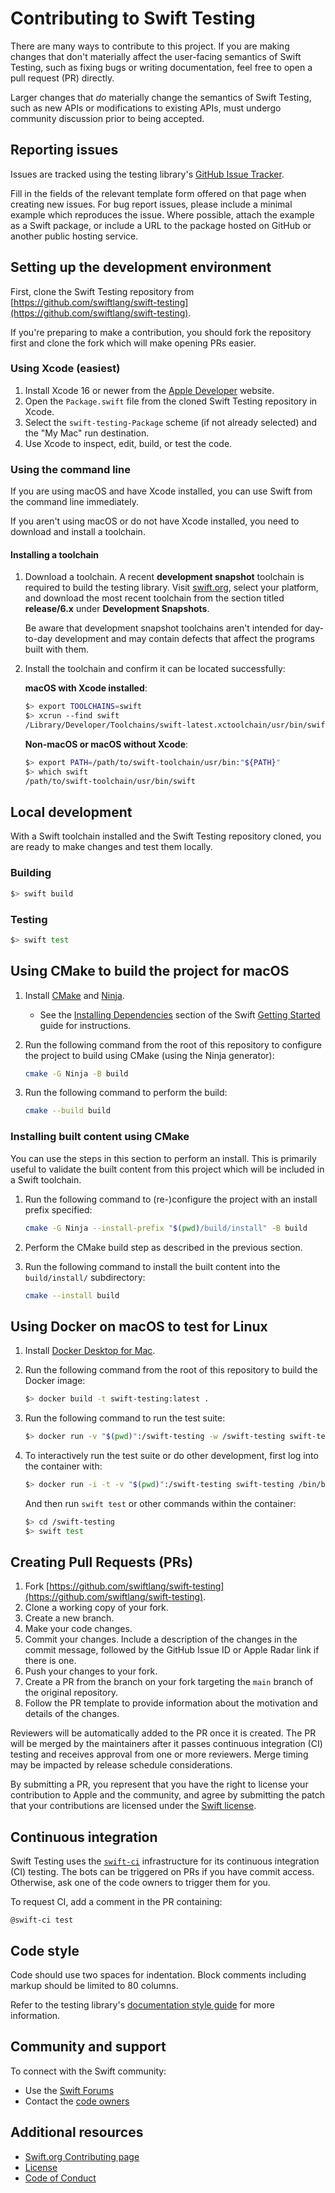 # Contributing to Swift Testing

There are many ways to contribute to this project. If you are making changes
that don't materially affect the user-facing semantics of Swift Testing, such
as fixing bugs or writing documentation, feel free to open a pull request (PR)
directly.

Larger changes that _do_ materially change the semantics of Swift Testing,
such as new APIs or modifications to existing APIs, must undergo community
discussion prior to being accepted.

## Reporting issues

Issues are tracked using the testing library's
[GitHub Issue Tracker](https://github.com/swiftlang/swift-testing/issues).

Fill in the fields of the relevant template form offered on that page when
creating new issues. For bug report issues, please include a minimal example
which reproduces the issue. Where possible, attach the example as a Swift
package, or include a URL to the package hosted on GitHub or another public
hosting service.

## Setting up the development environment

First, clone the Swift Testing repository from
[https://github.com/swiftlang/swift-testing](https://github.com/swiftlang/swift-testing).

If you're preparing to make a contribution, you should fork the repository first
and clone the fork which will make opening PRs easier.

### Using Xcode (easiest)

1. Install Xcode 16 or newer from the [Apple Developer](https://developer.apple.com/xcode/)
   website.
1. Open the `Package.swift` file from the cloned Swift Testing repository in
   Xcode.
1. Select the `swift-testing-Package` scheme (if not already selected) and the
   "My Mac" run destination.
1. Use Xcode to inspect, edit, build, or test the code.

### Using the command line

If you are using macOS and have Xcode installed, you can use Swift from the
command line immediately.

If you aren't using macOS or do not have Xcode installed, you need to download
and install a toolchain.

#### Installing a toolchain

1. Download a toolchain. A recent **development snapshot** toolchain is required
   to build the testing library. Visit [swift.org](https://swift.org/install),
   select your platform, and download the most recent toolchain from the section
   titled **release/6.x** under **Development Snapshots**.

   Be aware that development snapshot toolchains aren't intended for day-to-day
   development and may contain defects that affect the programs built with them.
1. Install the toolchain and confirm it can be located successfully:

   **macOS with Xcode installed**:
   
   ```bash
   $> export TOOLCHAINS=swift
   $> xcrun --find swift
   /Library/Developer/Toolchains/swift-latest.xctoolchain/usr/bin/swift
   ```
   
   **Non-macOS or macOS without Xcode**:
   
   ```bash
   $> export PATH=/path/to/swift-toolchain/usr/bin:"${PATH}"
   $> which swift
   /path/to/swift-toolchain/usr/bin/swift
   ```

## Local development

With a Swift toolchain installed and the Swift Testing repository cloned, you
are ready to make changes and test them locally.

### Building

```bash
$> swift build
```

### Testing

```bash
$> swift test
```

<!-- FIXME: Uncomment this once the the `swift test` command support running
  specific Swift Testing tests.

To learn how to run only specific tests or other testing options, run `swift
test --help` to view the usage documentation.
-->

## Using CMake to build the project for macOS

1. Install [CMake](https://cmake.org/) and [Ninja](https://ninja-build.org/).
   - See the [Installing Dependencies](https://github.com/swiftlang/swift/blob/main/docs/HowToGuides/GettingStarted.md#macos)
     section of the Swift [Getting Started](https://github.com/swiftlang/swift/blob/main/docs/HowToGuides/GettingStarted.md)
     guide for instructions.

1. Run the following command from the root of this repository to configure the
   project to build using CMake (using the Ninja generator):

   ```bash
   cmake -G Ninja -B build
   ```

1. Run the following command to perform the build:

   ```bash
   cmake --build build
   ```

### Installing built content using CMake

You can use the steps in this section to perform an install. This is primarily
useful to validate the built content from this project which will be included in
a Swift toolchain.

1. Run the following command to (re-)configure the project with an install
   prefix specified:

   ```bash
   cmake -G Ninja --install-prefix "$(pwd)/build/install" -B build
   ```

1. Perform the CMake build step as described in the previous section.

1. Run the following command to install the built content into the
   `build/install/` subdirectory:

   ```bash
   cmake --install build
   ```

## Using Docker on macOS to test for Linux

1. Install [Docker Desktop for Mac](https://www.docker.com/products/docker-desktop).

1. Run the following command from the root of this repository to build the
   Docker image:

    ```bash
    $> docker build -t swift-testing:latest .
    ```

1. Run the following command to run the test suite:

    ```bash
    $> docker run -v "$(pwd)":/swift-testing -w /swift-testing swift-testing swift test --skip-update
    ```

1. To interactively run the test suite or do other development, first log into
   the container with:

    ```bash
    $> docker run -i -t -v "$(pwd)":/swift-testing swift-testing /bin/bash
    ```

    And then run `swift test` or other commands within the container:

    ```bash
    $> cd /swift-testing
    $> swift test
    ```

## Creating Pull Requests (PRs)

1. Fork [https://github.com/swiftlang/swift-testing](https://github.com/swiftlang/swift-testing).
1. Clone a working copy of your fork.
1. Create a new branch.
1. Make your code changes.
1. Commit your changes. Include a description of the changes in the commit
   message, followed by the GitHub Issue ID or Apple Radar link if there is one.
1. Push your changes to your fork.
1. Create a PR from the branch on your fork targeting the `main` branch of the
   original repository.
1. Follow the PR template to provide information about the motivation and
   details of the changes.

Reviewers will be automatically added to the PR once it is created. The PR will
be merged by the maintainers after it passes continuous integration (CI) testing
and receives approval from one or more reviewers. Merge timing may be impacted
by release schedule considerations.

By submitting a PR, you represent that you have the right to license your
contribution to Apple and the community, and agree by submitting the patch that
your contributions are licensed under the
[Swift license](https://swift.org/LICENSE.txt).

## Continuous integration

Swift Testing uses the [`swift-ci`](https://ci.swift.org/) infrastructure for
its continuous integration (CI) testing. The bots can be triggered on PRs if you
have commit access. Otherwise, ask one of the code owners to trigger them for
you.

To request CI, add a comment in the PR containing:

```
@swift-ci test
```

## Code style

Code should use two spaces for indentation. Block comments including markup
should be limited to 80 columns.

Refer to the testing library's
[documentation style guide](Documentation/StyleGuide.md) for more information.

## Community and support

To connect with the Swift community:

* Use the [Swift Forums](https://forums.swift.org)
* Contact the [code owners](CODEOWNERS)

## Additional resources

* [Swift.org Contributing page](https://swift.org/contributing/)
* [License](https://swift.org/LICENSE.txt)
* [Code of Conduct](https://swift.org/community/#code-of-conduct)
